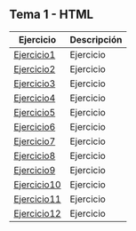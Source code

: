 ## Tema 1 - HTML
Ejercicio | Descripción
----------|------------
[Ejercicio1](/tema1/pagina.html) | Ejercicio
[Ejercicio2](/tema1/biblioteca.xml) | Ejercicio
[Ejercicio3](/tema1/ejemplo.svg) | Ejercicio
[Ejercicio4](/tema1/pagina.html) | Ejercicio
[Ejercicio5](/tema1/pagina.html) | Ejercicio
[Ejercicio6](/tema1/pagina.html) | Ejercicio
[Ejercicio7](/tema1/pagina.html) | Ejercicio
[Ejercicio8](/tema1/pagina.html) | Ejercicio
[Ejercicio9](/tema1/pagina.html) | Ejercicio
[Ejercicio10](/tema1/pagina.html) | Ejercicio
[Ejercicio11](/tema1/pagina.html) | Ejercicio
[Ejercicio12](/tema1/pagina.html) | Ejercicio
